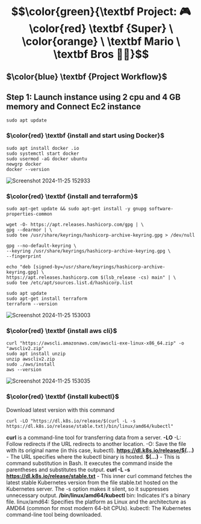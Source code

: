 # $$\color{green}{\textbf Project: 🎮 \color{red} \textbf {Super} \ \color{orange} \ \textbf Mario  \ \textbf Bros 🍄🐢}$$
##  $\color{blue} \textbf {Project  Workflow}$
## Step 1: Launch instance using 2 cpu and 4 GB memory and Connect Ec2 instance 
````
sudo apt update
````
### $\color{red} \textbf {install and start using Docker}$ 
````
sudo apt install docker .io
sudo systemctl start docker
sudo usermod -aG docker ubuntu
newgrp docker
docker --version
````
![Screenshot 2024-11-25 152933](https://github.com/user-attachments/assets/a6c0109e-75f2-4e57-bdcc-0f9cf21f65d5)
### $\color{red} \textbf {install and terraform}$
````
sudo apt-get update && sudo apt-get install -y gnupg software-properties-common

wget -O- https://apt.releases.hashicorp.com/gpg | \
gpg --dearmor | \
sudo tee /usr/share/keyrings/hashicorp-archive-keyring.gpg > /dev/null

gpg --no-default-keyring \
--keyring /usr/share/keyrings/hashicorp-archive-keyring.gpg \
--fingerprint

echo "deb [signed-by=/usr/share/keyrings/hashicorp-archive-keyring.gpg] \
https://apt.releases.hashicorp.com $(lsb_release -cs) main" | \
sudo tee /etc/apt/sources.list.d/hashicorp.list

sudo apt update
sudo apt-get install terraform
terraform --version

````
![Screenshot 2024-11-25 153003](https://github.com/user-attachments/assets/8e313184-69a8-43db-abc0-0d2cee32adbe)
### $\color{red} \textbf {install aws cli}$
````
curl "https://awscli.amazonaws.com/awscli-exe-linux-x86_64.zip" -o "awscliv2.zip"
sudo apt install unzip 
unzip awscliv2.zip
sudo ./aws/install
aws --version
````
![Screenshot 2024-11-25 153035](https://github.com/user-attachments/assets/1aa0842c-79aa-4b2c-aae9-9aa8eadeea7e)
### $\color{red} \textbf {install kubectl}$
Download latest version with this command
````
curl -LO "https://dl.k8s.io/release/$(curl -L -s https://dl.k8s.io/release/stable.txt)/bin/linux/amd64/kubectl"
````
**curl** is a command-line tool for transferring data from a server.
**-LO** -L: Follow redirects if the URL redirects to another location. -O: Save the file with its original name (in this case, kubectl).
**https://dl.k8s.io/release/$(...)** - The URL specifies where the kubectl binary is hosted.
**$(...)** - This is command substitution in Bash. It executes the command inside the parentheses and substitutes the output.
**curl -L -s https://dl.k8s.io/release/stable.txt** - This inner curl command fetches the latest stable Kubernetes version from the file stable.txt hosted on the Kubernetes server. The -s option makes it silent, so it suppresses unnecessary output.
**/bin/linux/amd64/kubectl** 
bin: Indicates it's a binary file. 
linux/amd64: Specifies the platform as Linux and the architecture as AMD64 (common for most modern 64-bit CPUs). 
kubectl: The Kubernetes command-line tool being downloaded.






